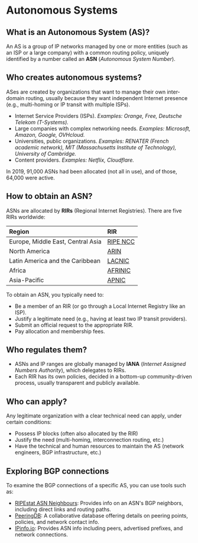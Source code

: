 # Autonomous Systems

## What is an Autonomous System (AS)?

An AS is a group of IP networks managed by one or more entities (such as an ISP or a large company) with a common routing policy, uniquely identified by a number called an **ASN** (*Autonomous System Number*).

## Who creates autonomous systems?

ASes are created by organizations that want to manage their own inter-domain routing, usually because they want independent Internet presence (e.g., multi-homing or IP transit with multiple ISPs).

- Internet Service Providers (ISPs). *Examples: Orange, Free, Deutsche Telekom (T-Systems).*
- Large companies with complex networking needs. *Examples: Microsoft, Amazon, Google, OVHcloud.*
- Universities, public organizations. *Examples: RENATER (French academic network), MIT (Massachusetts Institute of Technology), University of Cambridge.*
- Content providers. *Examples: Netflix, Cloudflare.*

In 2019, 91,000 ASNs had been allocated (not all in use), and of those, 64,000 were active.

## How to obtain an ASN?

ASNs are allocated by **RIRs** (Regional Internet Registries). There are five RIRs worldwide:

| Region                              | RIR                                 |
| :---------------------------------- | :---------------------------------- |
| Europe, Middle East, Central Asia   | [RIPE NCC](https://www.ripe.net/)   |
| North America                       | [ARIN](https://www.arin.net/)       |
| Latin America and the Caribbean     | [LACNIC](https://www.lacnic.net/)   |
| Africa                              | [AFRINIC](https://www.afrinic.net/) |
| Asia-Pacific                        | [APNIC](https://www.apnic.net/)     |

To obtain an ASN, you typically need to:

- Be a member of an RIR (or go through a Local Internet Registry like an ISP).
- Justify a legitimate need (e.g., having at least two IP transit providers).
- Submit an official request to the appropriate RIR.
- Pay allocation and membership fees.

## Who regulates them?

- ASNs and IP ranges are globally managed by **IANA** (*Internet Assigned Numbers Authority*), which delegates to RIRs.
- Each RIR has its own policies, decided in a bottom-up community-driven process, usually transparent and publicly available.

## Who can apply?

Any legitimate organization with a clear technical need can apply, under certain conditions:

- Possess IP blocks (often also allocated by the RIR)
- Justify the need (multi-homing, interconnection routing, etc.)
- Have the technical and human resources to maintain the AS (network engineers, BGP infrastructure, etc.)

## Exploring BGP connections

To examine the BGP connections of a specific AS, you can use tools such as:

- [RIPEstat ASN Neighbours](https://stat.ripe.net/widget/asn-neighbours): Provides info on an ASN's BGP neighbors, including direct links and routing paths.​
- [PeeringDB](https://www.peeringdb.com/): A collaborative database offering details on peering points, policies, and network contact info.​
- [IPinfo.io](https://ipinfo.io/): Provides ASN info including peers, advertised prefixes, and network connections.
